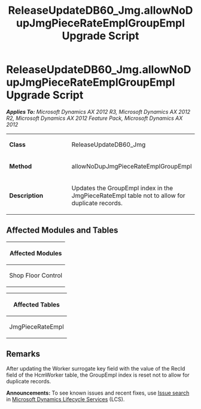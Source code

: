 ﻿---
title: ReleaseUpdateDB60_Jmg.allowNoDupJmgPieceRateEmplGroupEmpl Upgrade Script
TOCTitle: ReleaseUpdateDB60_Jmg.allowNoDupJmgPieceRateEmplGroupEmpl Upgrade Script
ms:assetid: dec2dcb2-3f80-d1d4-a382-ee69f0911a24
ms:mtpsurl: https://msdn.microsoft.com/en-us/library/JJ737240(v=AX.60)
ms:contentKeyID: 49711682
ms.date: 05/18/2015
mtps_version: v=AX.60
---

# ReleaseUpdateDB60\_Jmg.allowNoDupJmgPieceRateEmplGroupEmpl Upgrade Script 


_**Applies To:** Microsoft Dynamics AX 2012 R3, Microsoft Dynamics AX 2012 R2, Microsoft Dynamics AX 2012 Feature Pack, Microsoft Dynamics AX 2012_

<table>
<colgroup>
<col style="width: 50%" />
<col style="width: 50%" />
</colgroup>
<tbody>
<tr class="odd">
<td><p><strong>Class</strong></p></td>
<td><p>ReleaseUpdateDB60_Jmg</p></td>
</tr>
<tr class="even">
<td><p><strong>Method</strong></p></td>
<td><p>allowNoDupJmgPieceRateEmplGroupEmpl</p></td>
</tr>
<tr class="odd">
<td><p><strong>Description</strong></p></td>
<td><p>Updates the GroupEmpl index in the JmgPieceRateEmpl table not to allow for duplicate records.</p></td>
</tr>
</tbody>
</table>


## Affected Modules and Tables

<table>
<colgroup>
<col style="width: 100%" />
</colgroup>
<thead>
<tr class="header">
<th><p>Affected Modules</p></th>
</tr>
</thead>
<tbody>
<tr class="odd">
<td><p>Shop Floor Control</p></td>
</tr>
</tbody>
</table>


<table>
<colgroup>
<col style="width: 100%" />
</colgroup>
<thead>
<tr class="header">
<th><p>Affected Tables</p></th>
</tr>
</thead>
<tbody>
<tr class="odd">
<td><p>JmgPieceRateEmpl</p></td>
</tr>
</tbody>
</table>


## Remarks

After updating the Worker surrogate key field with the value of the RecId field of the HcmWorker table, the GroupEmpl index is reset not to allow for duplicate records.

  
**Announcements:** To see known issues and recent fixes, use [Issue search](http://go.microsoft.com/fwlink/?linkid=389258) in [Microsoft Dynamics Lifecycle Services](http://go.microsoft.com/fwlink/?linkid=306505) (LCS).

